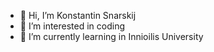 - 👋 Hi, I’m Konstantin Snarskij
- 👀 I’m interested in coding
- 🌱 I’m currently learning in Innioilis University
